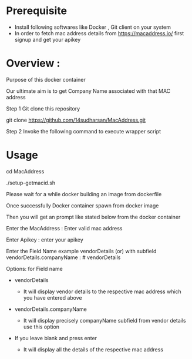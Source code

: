 # Prerequisite
* Install following softwares like Docker , Git client on your system
* In order to fetch mac address details from https://macaddress.io/ first signup and get your apikey



# Overview :

Purpose of this docker container
 
Our ultimate aim is to get Company Name associated with that MAC address

Step 1 Git clone this repository

git clone https://github.com/14sudharsan/MacAddress.git



Step 2 Invoke the following command to execute wrapper script  

# Usage

cd MacAddress

./setup-getmacid.sh

Please wait for a while docker building an image from dockerfile

Once successfully Docker container spawn from docker image

Then you will get an prompt like stated below from the docker container

Enter the MacAddress : Enter valid mac address
 
Enter Apikey : enter your apikey
 
Enter the Field Name example vendorDetails (or)  with subfield vendorDetails.companyName : # vendorDetails
 
Options: for Field name
 
 - vendorDetails
      * It will display vendor details to the respective mac address which you have entered above
      
 - vendorDetails.companyName
      * It will display precisely companyName subfield from vendor details use this option
      
 - If you leave blank and press enter
      * It will display all the details of the respective mac address 
 















